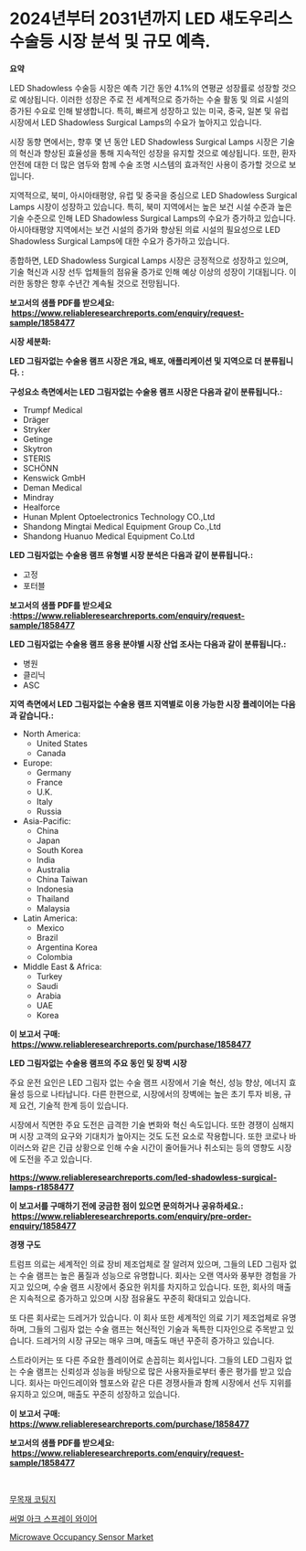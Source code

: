 <p><h1>2024년부터 2031년까지 LED 섀도우리스 수술등 시장 분석 및 규모 예측.</h1></p><p><strong>요약</strong></p>
<p><p>LED Shadowless 수술등 시장은 예측 기간 동안 4.1%의 연평균 성장률로 성장할 것으로 예상됩니다. 이러한 성장은 주로 전 세계적으로 증가하는 수술 활동 및 의료 시설의 증가된 수요로 인해 발생합니다. 특히, 빠르게 성장하고 있는 미국, 중국, 일본 및 유럽 시장에서 LED Shadowless Surgical Lamps의 수요가 높아지고 있습니다.</p><p>시장 동향 면에서는, 향후 몇 년 동안 LED Shadowless Surgical Lamps 시장은 기술의 혁신과 향상된 효율성을 통해 지속적인 성장을 유지할 것으로 예상됩니다. 또한, 환자 안전에 대한 더 많은 염두와 함께 수술 조명 시스템의 효과적인 사용이 증가할 것으로 보입니다.</p><p>지역적으로, 북미, 아시아태평양, 유럽 및 중국을 중심으로 LED Shadowless Surgical Lamps 시장이 성장하고 있습니다. 특히, 북미 지역에서는 높은 보건 시설 수준과 높은 기술 수준으로 인해 LED Shadowless Surgical Lamps의 수요가 증가하고 있습니다. 아시아태평양 지역에서는 보건 시설의 증가와 향상된 의료 시설의 필요성으로 LED Shadowless Surgical Lamps에 대한 수요가 증가하고 있습니다.</p><p>종합하면, LED Shadowless Surgical Lamps 시장은 긍정적으로 성장하고 있으며, 기술 혁신과 시장 선두 업체들의 점유율 증가로 인해 예상 이상의 성장이 기대됩니다. 이러한 동향은 향후 수년간 계속될 것으로 전망됩니다.</p></p>
<p><strong>보고서의 샘플 PDF를 받으세요: &nbsp;<a href="https://www.reliableresearchreports.com/enquiry/request-sample/1858477">https://www.reliableresearchreports.com/enquiry/request-sample/1858477</a></strong></p>
<p><strong>시장 세분화:</strong></p>
<p><strong> LED 그림자없는 수술용 램프 시장은 개요, 배포, 애플리케이션 및 지역으로 더 분류됩니다. :</strong></p>
<p><strong>구성요소 측면에서는 LED 그림자없는 수술용 램프 시장은 다음과 같이 분류됩니다.:</strong></p>
<p><ul><li>Trumpf Medical</li><li>Dräger</li><li>Stryker</li><li>Getinge</li><li>Skytron</li><li>STERIS</li><li>SCHÖNN</li><li>Kenswick GmbH</li><li>Deman Medical</li><li>Mindray</li><li>Healforce</li><li>Hunan Mplent Optoelectronics Technology CO.,Ltd</li><li>Shandong Mingtai Medical Equipment Group Co.,Ltd</li><li>Shandong Huanuo Medical Equipment Co.Ltd</li></ul></p>
<p><strong> LED 그림자없는 수술용 램프 유형별 시장 분석은 다음과 같이 분류됩니다.:</strong></p>
<p><ul><li>고정</li><li>포터블</li></ul></p>
<p><strong>보고서의 샘플 PDF를 받으세요 :<a href="https://www.reliableresearchreports.com/enquiry/request-sample/1858477">https://www.reliableresearchreports.com/enquiry/request-sample/1858477</a></strong></p>
<p><strong> LED 그림자없는 수술용 램프 응용 분야별 시장 산업 조사는 다음과 같이 분류됩니다.:</strong></p>
<p><ul><li>병원</li><li>클리닉</li><li>ASC</li></ul></p>
<p><strong>지역 측면에서 LED 그림자없는 수술용 램프 지역별로 이용 가능한 시장 플레이어는 다음과 같습니다.:</strong></p>
<p><ul>
    <li>
        North America:
        <ul>
            <li>United States</li>
            <li>Canada</li>
        </ul>
    </li>
    <li>
        Europe:
        <ul>
            <li>Germany</li>
            <li>France</li>
            <li>U.K.</li>
            <li>Italy</li>
            <li>Russia</li>
        </ul>
    </li>
    <li>
        Asia-Pacific:
        <ul>
            <li>China</li>
            <li>Japan</li>
            <li>South Korea</li>
            <li>India</li>
            <li>Australia</li>
            <li>China Taiwan</li>
            <li>Indonesia</li>
            <li>Thailand</li>
            <li>Malaysia</li>
        </ul>
    </li>
    <li>
        Latin America:
        <ul>
            <li>Mexico</li>
            <li>Brazil</li>
            <li>Argentina Korea</li>
            <li>Colombia</li>
        </ul>
    </li>
    <li>
        Middle East & Africa:
        <ul>
            <li>Turkey</li>
            <li>Saudi</li>
            <li>Arabia</li>
            <li>UAE</li>
            <li>Korea</li>
        </ul>
    </li>
    </ul></p>
<p><strong>이 보고서 구매: &nbsp;<a href="https://www.reliableresearchreports.com/purchase/1858477">https://www.reliableresearchreports.com/purchase/1858477</a></strong></p>
<p><strong>LED 그림자없는 수술용 램프의 주요 동인 및 장벽 시장</strong></p>
<p><p>주요 운전 요인은 LED 그림자 없는 수술 램프 시장에서 기술 혁신, 성능 향상, 에너지 효율성 등으로 나타납니다. 다른 한편으로, 시장에서의 장벽에는 높은 초기 투자 비용, 규제 요건, 기술적 한계 등이 있습니다.</p><p>시장에서 직면한 주요 도전은 급격한 기술 변화와 혁신 속도입니다. 또한 경쟁이 심해지며 시장 고객의 요구와 기대치가 높아지는 것도 도전 요소로 작용합니다. 또한 코로나 바이러스와 같은 긴급 상황으로 인해 수술 시간이 줄어들거나 취소되는 등의 영향도 시장에 도전을 주고 있습니다.</p></p>
<p><strong><a href="https://www.reliableresearchreports.com/led-shadowless-surgical-lamps-r1858477">https://www.reliableresearchreports.com/led-shadowless-surgical-lamps-r1858477</a></strong></p>
<p><strong>이 보고서를 구매하기 전에 궁금한 점이 있으면 문의하거나 공유하세요.: &nbsp;<a href="https://www.reliableresearchreports.com/enquiry/pre-order-enquiry/1858477">https://www.reliableresearchreports.com/enquiry/pre-order-enquiry/1858477</a></strong></p>
<p><strong>경쟁 구도</strong></p>
<p><p>트럼프 의료는 세계적인 의료 장비 제조업체로 잘 알려져 있으며, 그들의 LED 그림자 없는 수술 램프는 높은 품질과 성능으로 유명합니다. 회사는 오랜 역사와 풍부한 경험을 가지고 있으며, 수술 램프 시장에서 중요한 위치를 차지하고 있습니다. 또한, 회사의 매출은 지속적으로 증가하고 있으며 시장 점유율도 꾸준히 확대되고 있습니다.</p><p>또 다른 회사로는 드레거가 있습니다. 이 회사 또한 세계적인 의료 기기 제조업체로 유명하며, 그들의 그림자 없는 수술 램프는 혁신적인 기술과 독특한 디자인으로 주목받고 있습니다. 드레거의 시장 규모는 매우 크며, 매출도 매년 꾸준히 증가하고 있습니다.</p><p>스트라이커는 또 다른 주요한 플레이어로 손꼽히는 회사입니다. 그들의 LED 그림자 없는 수술 램프는 신뢰성과 성능을 바탕으로 많은 사용자들로부터 좋은 평가를 받고 있습니다. 회사는 마인드레이와 헬포스와 같은 다른 경쟁사들과 함께 시장에서 선두 지위를 유지하고 있으며, 매출도 꾸준히 성장하고 있습니다.</p></p>
<p><strong>이 보고서 구매: &nbsp; <a href="https://www.reliableresearchreports.com/purchase/1858477">https://www.reliableresearchreports.com/purchase/1858477</a></strong></p>
<p><strong>보고서의 샘플 PDF를 받으세요: &nbsp;<a href="https://www.reliableresearchreports.com/enquiry/request-sample/1858477">https://www.reliableresearchreports.com/enquiry/request-sample/1858477</a></strong><strong></strong></p>
<p>&nbsp;</p>
<p><p><a href="https://github.com/HarrisonKitto2022/Market-Research-Report-List-1/blob/main/779471092137.md">무목재 코팅지</a></p><p><a href="https://github.com/courtney23pratt/Market-Research-Report-List-1/blob/main/566760392136.md">써멀 아크 스프레이 와이어</a></p><p><a href="https://issuu.com/reportprime-2/docs/microwave-occupancy-sensor-market-size-2030.pptx">Microwave Occupancy Sensor Market</a></p></p>